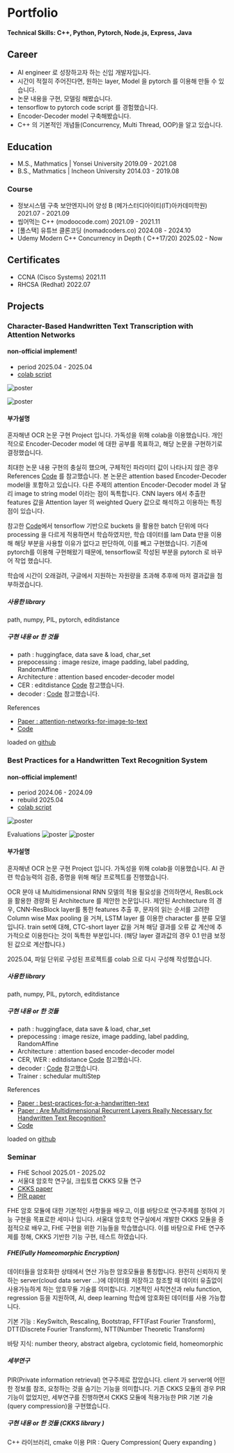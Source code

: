# Portfolio

#### Technical Skills: C++, Python, Pytorch, Node.js, Express, Java

## Career
 - AI engineer 로 성장하고자 하는 신입 개발자입니다.
 - 시간이 적절히 주어진다면, 원하는 layer, Model 을 pytorch 를 이용해 만들 수 있습니다.
 - 논문 내용을 구현, 모델링 해봤습니다.
 - tensorflow to pytorch code script 를 경험했습니다.
 - Encoder-Decoder model 구축해봤습니다.
 - C++ 의 기본적인 개념들(Concurrency, Multi Thread, OOP)을 알고 있습니다.


## Education
- M.S., Mathmatics | Yonsei University 2019.09 - 2021.08	 			        		
- B.S., Mathmatics | Incheon University 2014.03 - 2019.08

### Course 
- 정보시스템 구축 보안엔지니어 양성 B (메가스터디아이티(IT)아카데미학원) 2021.07 - 2021.09 
- 씹어먹는 C++ (modoocode.com) 2021.09 - 2021.11
- [풀스택] 유튜브 클론코딩 (nomadcoders.co) 2024.08 - 2024.10
- Udemy Modern C++ Concurrency in Depth ( C++17/20) 2025.02 - Now

## Certificates
- CCNA (Cisco Systems) 2021.11
- RHCSA (Redhat) 2022.07

## Projects 

### Character-Based Handwritten Text Transcription with Attention Networks
#### non-official implement!
- period 2025.04 - 2025.04
- [colab script](https://github.com/cirbee/cirbee.gihub.io/blob/10fcb837646c1eaab4f6a27e66440976fe9b4cd8/src/Character-Based%20Handwritten_version2.ipynb)

![poster](./src/atten_graph.png)

![poster](./src/attenion_endcoder_decoder.png)

#### 부가설명
 혼자해낸 OCR 논문 구현 Project 입니다. 가독성을 위해 colab을 이용했습니다. 개인적으로 Encoder-Decoder model 에 대한 공부를 목표하고, 해당 논문을 구현하기로 결정했습니다.

 최대한 논문 내용 구현의 충실히 했으며, 구체적인 파라미터 값이 나타나지 않은 경우 References [Code](https://github.com/jvpoulos/Attention-OCR) 를 참고했습니다. 본 논문은 attention based Encoder-Decoder model을 포함하고 있습니다. 다른 주제의 attention Encoder-Decoder model 과 달리 image to string model 이라는 점이 독특합니다. CNN layers 에서 추출한 features 값을 Attention layer 의 weighted Query 값으로 해석하고 이용하는 특징점이 있습니다. 

 참고한 [Code](https://github.com/jvpoulos/Attention-OCR)에서 tensorflow 기반으로 buckets 을 활용한 batch 단위에 마다 processing 을 다르게 적용하면서 학습하였지만, 학습 데이터를 Iam Data 만을 이용해 해당 부분을 사용할 이유가 없다고 판단하여, 이를 빼고 구현했습니다. 기존에 pytorch를 이용해 구현해왔기 때문에, tensorflow로 작성된 부분을 pytorch 로 바꾸어 작업 했습니다. 

 학습에 시간이 오래걸려, 구글에서 지원하는 자원량을 초과해 추후에 마저 결과값을 첨부하겠습니다. 

##### 사용한 library
path, numpy, PIL, pytorch, editdistance

##### 구현 내용 or 한 것들
- path : huggingface, data save & load, char_set 
- prepocessing : image resize, image padding, label padding, RandomAffine
- Architecture : attention based encoder-decoder model
- CER : editdistance [Code](https://github.com/georgeretsi/HTR-best-practices/) 참고했습니다.
- decoder : [Code](https://github.com/georgeretsi/HTR-best-practices/) 참고했습니다.

References
- [Paper : attention-networks-for-image-to-text](https://paperswithcode.com/paper/attention-networks-for-image-to-text)
- [Code](https://github.com/jvpoulos/Attention-OCR)

loaded on [github](https://github.com/cirbee/SIMPLE) 

### Best Practices for a Handwritten Text Recognition System
#### non-official implement!
- period 2024.06 - 2024.09
- rebuild 2025.04
- [colab script](https://github.com/cirbee/cirbee.gihub.io/blob/10fcb837646c1eaab4f6a27e66440976fe9b4cd8/src/SIMPLE_HTR_colab_version.ipynb)

![poster](./src/CTCloss_graph.png)

Evaluations
![poster](./src/SIMPLE_HTR_sample_decoding.png)
![poster](./src/SIMPLE_HTR_cer_wer_score.png)

#### 부가설명
 혼자해낸 OCR 논문 구현 Project 입니다. 가독성을 위해 colab을 이용했습니다. AI 관련 학습능력의 검증, 증명을 위해 해당 프로젝트를 진행했습니다. 

OCR 분야 내 Multidimensional RNN 모델의 적용 필요성을 건의하면서, ResBLock 을 활용한 경량화 된 Architecture 를 제안한 논문입니다. 제안된 Architecture 의 경우, CNN-ResBlock layer를 통한 features 추출 후, 문자의 읽는 순서를 고려한 Column wise Max pooling 을 거쳐, LSTM layer 를 이용한 character 를 분류 모델입니다. train set에 대해, CTC-short layer 값을 거쳐 해당 결과를 오류 값 계산에 추가적으로 이용한다는 것이 독특한 부분입니다. (해당 layer 결과값의 경우 0.1 만큼 보정된 값으로 계산합니다.) 

2025.04, 파일 단위로 구성된 프로젝트를 colab 으로 다시 구성해 작성했습니다.  

##### 사용한 library
path, numpy, PIL, pytorch, editdistance

##### 구현 내용 or 한 것들
- path : huggingface, data save & load, char_set 
- prepocessing : image resize, image padding, label padding, RandomAffine 
- Architecture : attention based encoder-decoder model
- CER, WER : editdistance [Code](https://github.com/georgeretsi/HTR-best-practices/) 참고했습니다.
- decoder : [Code](https://github.com/georgeretsi/HTR-best-practices/) 참고했습니다.
- Trainer : schedular multiStep 


References
- [Paper : best-practices-for-a-handwritten-text](https://paperswithcode.com/paper/best-practices-for-a-handwritten-text)
- [Paper : Are Multidimensional Recurrent Layers Really Necessary for Handwritten Text Recognition?](https://ieeexplore.ieee.org/document/8269951)
- [Code](https://github.com/georgeretsi/HTR-best-practices/)

loaded on [github](https://github.com/cirbee/SIMPLE)


### Seminar
- FHE School 2025.01 - 2025.02
- 서울대 암호학 연구실, 크립토랩 CKKS 모듈 연구 
- [CKKS paper](https://eprint.iacr.org/2016/421.pdf)
- [PIR paper](https://eprint.iacr.org/2017/1142)

FHE 암호 모듈에 대한 기본적인 사항들을 배우고, 이를 바탕으로 연구주제를 정하여 기능 구현을 목표로한 세미나 입니다. 서울대 암호학 연구실에서 개발한 CKKS 모듈을 중점적으로 배우고, FHE 구현을 위한 기능들을 학습했습니다. 이를 바탕으로 FHE 연구주제를 정해, CKKS 기반한 기능 구현, 테스트 하였습니다. 

##### FHE(Fully Homeomorphic Encryption) 
데이터들을 암호화한 상태에서 연산 가능한 암호모듈을 통칭합니다. 완전히 신뢰하지 못하는 server(cloud data server ...)에 데이터를 저장하고 참조할 때 데이터 유출없이 사용가능하게 하는 암호무듈 기술를 의미합니다. 기본적인 사칙연산과 relu function, regression 등을 지원하여, AI, deep learning 학습에 암호화된 데이터를 사용 가능합니다.  

기본 기능 : KeySwitch, Rescaling, Bootstrap, FFT(Fast Fourier Transform), DTT(Discrete Fourier Transform), NTT(Number Theoretic Transform)

바탕 지식: number theory, abstract algebra, cyclotomic field, homeomorphic

##### 세부연구
PIR(Private information retrieval) 연구주제로 잡았습니다. client 가 server에 어떤한 정보를 참조, 요청하는 것을 숨기는 기능을 의미합니다. 기존 CKKS 모듈의 경우 PIR 기능이 없었지만, 세부연구를 진행하면서 CKKS 모듈에 적용가능한 PIR 기본 기술(query compression)을 구현했습니다. 


##### 구현 내용 or 한 것들 (CKKS library )
C++ 라이브러리, cmake 이용 
PIR : Query Compression( Query expanding ) 
